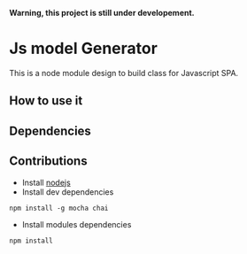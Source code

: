 __Warning, this project is still under developement.__
# Js model Generator
This is a node module design to build class for Javascript SPA.

## How to use it

## Dependencies

## Contributions
- Install [nodejs](http://nodejs.org/)
- Install dev dependencies
```:bash
npm install -g mocha chai
```
- Install modules dependencies
```:bash
npm install
```